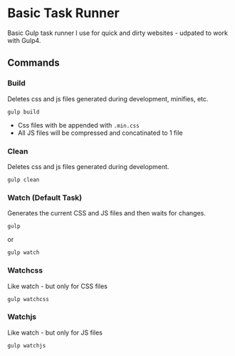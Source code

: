 # Basic Task Runner

Basic Gulp task runner I use for quick and dirty websites - udpated to work with Gulp4.

## Commands

### Build

Deletes css and js files generated during development, minifies, etc.

```
gulp build
```

- Css files with be appended with `.min.css`
- All JS files will be compressed and concatinated to 1 file

### Clean

Deletes css and js files generated during development.

```
gulp clean
```

### Watch (Default Task)

Generates the current CSS and JS files and then waits for changes.

```
gulp
```

or

```
gulp watch
```

### Watchcss

Like watch - but only for CSS files

```
gulp watchcss
```

### Watchjs

Like watch - but only for JS files

```
gulp watchjs
```
